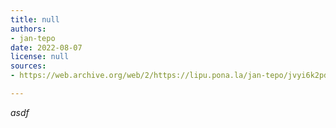 ```yaml
---
title: null
authors:
- jan-tepo
date: 2022-08-07
license: null
sources:
- https://web.archive.org/web/2/https://lipu.pona.la/jan-tepo/jvyi6k2pd6

---
```


*asdf* 
